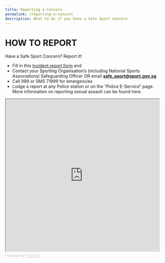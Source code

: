 ```yaml
---
title: Reporting a Concern
permalink: /reporting-a-concern
description: What to do if you have a Safe Sport concern
---
```

# HOW TO REPORT
Have a Safe Sport Concern? Report it! 

* Fill in this [Incident report form](https://form.gov.sg/60b097299b02630012f93aac) and
* Contact your Sporting Organisation’s (including National Sports Associations) Safeguarding Officer OR
email **safe_sport@sport.gov.sg**
* Call 999 or SMS 71999 for emergencies 
* Lodge a report at any Police station or on the “Police E-Service” page. More information on reporting sexual assault can be found here.


<!-- Change the width and height values to suit you best -->
<iframe id="iframe" src="https://form.gov.sg/60dc2d5744704800126276db" style="width:100%;height:500px"></iframe>

<div style="font-family:Sans-Serif;font-size:12px;color:#999;opacity:0.5;padding-top:5px">Powered by <a href="https://form.gov.sg" style="color: #999">FormSG</a></div>